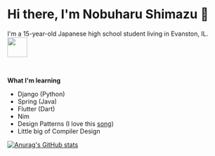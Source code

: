 # Hi there, I'm Nobuharu Shimazu 👋

I'm a 15-year-old Japanese high school student living in Evanston, IL.
<img src="https://user-images.githubusercontent.com/60306074/160750010-f3fe0b78-0090-4f61-be39-9a9ba9f29b3a.gif" width="45"> 
<!-- <img src="https://media.giphy.com/media/077i6AULCXc0FKTj9s/giphy.gif" width="45">  -->
<br>

**What I'm learning**
 - Django (Python)
 - Spring (Java)
 - Flutter (Dart)
 - Nim
 - Design Patterns (I love this [song](https://www.youtube.com/watch?v=YYvOGPMLVDo))
 - Little big of Compiler Design

[![Anurag's GitHub stats](https://github-readme-stats.vercel.app/api?username=bichanna&count_private=true&show_icons=true)](https://github.com/anuraghazra/github-readme-stats)

<!-- [![Top Langs](https://github-readme-stats.vercel.app/api/top-langs/?username=bichanna&layout=compact)](https://github.com/anuraghazra/github-readme-stats) -->
